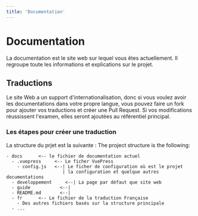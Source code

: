 ```yaml
---
title: 'Documentation'
---
```


# Documentation

La documentation est le site web sur lequel vous êtes actuellement. Il regroupe toute les informations et explications sur le projet.

## Traductions

Le site Web a un support d'internationalisation, donc si vous voulez avoir les documentations dans votre propre langue, vous pouvez faire un fork pour ajouter vos traductions et créer une Pull Request. Si vos modifications réussissent l'examen, elles seront ajoutées au référentiel principal.

### Les étapes pour créer une traduction

La structure du prjet est la suivante : 
The project structure is the following:

```
- docs      <-- le fichier de documentation actuel
  - .vuepress     <-- Le ficher VuePress
    - config.js   <--| Le ficher de configuration où est le projet
                     | la configuration et quelque autres documentations
  - developpement     <--| La page par défaut que site web
  - guide           <--| 
  - README.md       <--|
  - fr      <-- Le fichier de la traduction Française
    - Des autres fichiers basés sur la structure principale
  - ...
```